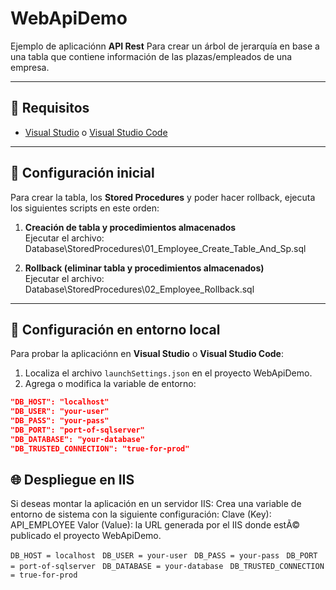 # WebApiDemo

Ejemplo de aplicaciónn **API Rest** Para crear un árbol de jerarquía en base a una tabla que contiene información de las plazas/empleados de una empresa.

---

## 🚀 Requisitos
- [Visual Studio](https://visualstudio.microsoft.com/) o [Visual Studio Code](https://code.visualstudio.com/)  

---

## 📌 Configuración inicial
Para crear la tabla, los **Stored Procedures** y poder hacer rollback, ejecuta los siguientes scripts en este orden:

1. **Creación de tabla y procedimientos almacenados**  
   Ejecutar el archivo:  Database\StoredProcedures\01_Employee_Create_Table_And_Sp.sql

2. **Rollback (eliminar tabla y procedimientos almacenados)**  
	Ejecutar el archivo:  Database\StoredProcedures\02_Employee_Rollback.sql

---

## 🔧 Configuración en entorno local
Para probar la aplicaciónn en **Visual Studio** o **Visual Studio Code**:

1. Localiza el archivo `launchSettings.json` en el proyecto WebApiDemo.
2. Agrega o modifica la variable de entorno:

```json
"DB_HOST": "localhost"
"DB_USER": "your-user"
"DB_PASS": "your-pass"
"DB_PORT": "port-of-sqlserver"
"DB_DATABASE": "your-database"
"DB_TRUSTED_CONNECTION": "true-for-prod"
```

## 🌐 Despliegue en IIS
Si deseas montar la aplicación en un servidor IIS:
Crea una variable de entorno de sistema con la siguiente configuración:
Clave (Key): API_EMPLOYEE
Valor (Value): la URL generada por el IIS donde estÃ© publicado el proyecto WebApiDemo.

```DB_HOST = localhost ```
```DB_USER = your-user ```
```DB_PASS = your-pass ```
```DB_PORT = port-of-sqlserver ```
```DB_DATABASE = your-database ```
```DB_TRUSTED_CONNECTION = true-for-prod ```
